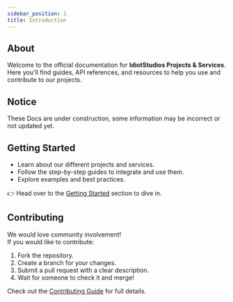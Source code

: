 ```yaml
---
sidebar_position: 1
title: Introduction
---
```


## About

Welcome to the official documentation for **IdiotStudios Projects & Services**.  
Here you'll find guides, API references, and resources to help you use and contribute to our projects.

## Notice

These Docs are under construction, some information may be incorrect or not updated yet.

## Getting Started

- Learn about our different projects and services.  
- Follow the step-by-step guides to integrate and use them.  
- Explore examples and best practices.  

👉 Head over to the [Getting Started](/getting-started) section to dive in.  

## Contributing

We would love community involvement!  
If you would like to contribute:  

1. Fork the repository.  
2. Create a branch for your changes.  
3. Submit a pull request with a clear description.
4. Wait for someone to check it and merge!

Check out the [Contributing Guide](/contributing) for full details.
